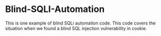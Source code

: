 # Blind-SQLI-Automation
This is one example of blind SQLi automation code. 
This code covers the situation when we found a blind SQL injection 
vulnerability in cookie.